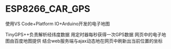 # ESP8266_CAR_GPS
使用VS Code+Platform IO+Arduino开发的电子地图

TinyGPS++负责解析经纬度数据
用定时器每秒获得一次GPS数据
网页中的电子地图由百度地图提供
结合web服务端与ajax动态地在网页中刷新出当前位置的坐标
